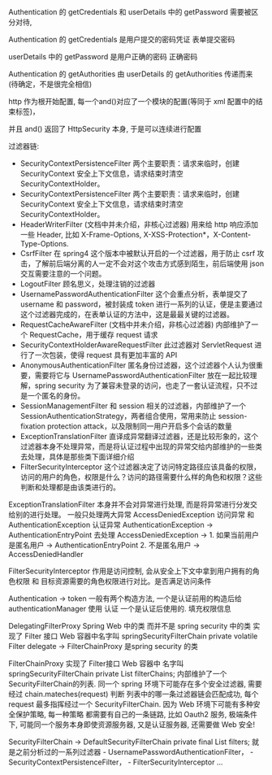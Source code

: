 Authentication 的 getCredentials 和 userDetails 中的 getPassword 需要被区分对待,

Authentication 的 getCredentials 是用户提交的密码凭证  表单提交密码

userDetails 中的 getPassword 是用户正确的密码  正确密码



Authentication 的 getAuthorities 由 userDetails 的 getAuthorities 传递而来 (待确定，不是很完全相信)



http 作为根开始配置, 每一个and()对应了一个模块的配置(等同于 xml 配置中的结束标签)，

并且 and() 返回了 HttpSecurity 本身, 于是可以连续进行配置

过滤器链:
- SecurityContextPersistenceFilter 两个主要职责：请求来临时，创建 SecurityContext 安全上下文信息，请求结束时清空 SecurityContextHolder。
- SecurityContextPersistenceFilter 两个主要职责：请求来临时，创建 SecurityContext 安全上下文信息，请求结束时清空 SecurityContextHolder。
- HeaderWriterFilter (文档中并未介绍，非核心过滤器) 用来给 http 响应添加一些 Header, 比如 X-Frame-Options, X-XSS-Protection*，X-Content-Type-Options.
- CsrfFilter 在 spring4 这个版本中被默认开启的一个过滤器，用于防止 csrf 攻击，了解前后端分离的人一定不会对这个攻击方式感到陌生，前后端使用 json 交互需要注意的一个问题。
- LogoutFilter 顾名思义，处理注销的过滤器
- UsernamePasswordAuthenticationFilter 这个会重点分析，表单提交了 username 和 password，被封装成 token 进行一系列的认证，便是主要通过这个过滤器完成的，在表单认证的方法中，这是最最关键的过滤器。
- RequestCacheAwareFilter (文档中并未介绍，非核心过滤器) 内部维护了一个 RequestCache，用于缓存 request 请求
- SecurityContextHolderAwareRequestFilter 此过滤器对 ServletRequest 进行了一次包装，使得 request 具有更加丰富的 API
- AnonymousAuthenticationFilter 匿名身份过滤器，这个过滤器个人认为很重要，需要将它与 UsernamePasswordAuthenticationFilter 放在一起比较理解，spring security 为了兼容未登录的访问，也走了一套认证流程，只不过是一个匿名的身份。
- SessionManagementFilter 和 session 相关的过滤器，内部维护了一个 SessionAuthenticationStrategy，两者组合使用，常用来防止 session-fixation protection attack，以及限制同一用户开启多个会话的数量
- ExceptionTranslationFilter 直译成异常翻译过滤器，还是比较形象的，这个过滤器本身不处理异常，而是将认证过程中出现的异常交给内部维护的一些类去处理，具体是那些类下面详细介绍
- FilterSecurityInterceptor 这个过滤器决定了访问特定路径应该具备的权限，访问的用户的角色，权限是什么？访问的路径需要什么样的角色和权限？这些判断和处理都是由该类进行的。


ExceptionTranslationFilter 本身并不会对异常进行处理, 而是将异常进行分发交给别的进行处理。
一般只处理两大异常 AccessDeniedException 访问异常 和 AuthenticationException 认证异常
AuthenticationException -> AuthenticationEntryPoint 去处理
AccessDeniedException ->
    1. 如果当前用户是匿名用户 -> AuthenticationEntryPoint
    2. 不是匿名用户 -> AccessDeniedHandler

FilterSecurityInterceptor 作用是访问控制, 会从安全上下文中拿到用户拥有的角色权限 和 目标资源需要的角色权限进行对比。是否满足访问条件


Authentication -> token
一般有两个构造方法, 一个是认证前用的构造后给 authenticationManager 使用 认证
                 一个是认证后使用的. 填充权限信息


DelegatingFilterProxy Spring Web 中的类 而并不是 spring security 中的类 实现了 Filter 接口 Web 容器中名字叫 springSecurityFilterChain
    private volatile Filter delegate -> FilterChainProxy 是spring security 的类

FilterChainProxy 实现了 Filter接口 Web 容器中 名字叫 springSecurityFilterChain
    private List<SecurityFilterChain> filterChains;
    内部维护了一个 SecurityFilterChain的列表. 同一个 spring 环境下可能存在多个安全过滤器, 需要经过 chain.mateches(request) 判断
列表中的哪一条过滤器链会匹配成功, 每个 request 最多指挥经过一个 SecurityFilterChain. 因为 Web 环境下可能有多种安全保护策略, 每一种策略
都需要有自己的一条链路, 比如 Oauth2 服务, 极端条件下, 可能同一个服务本身即使资源服务器, 又是认证服务器, 还需要做 Web 安全!

SecurityFilterChain -> DefaultSecurityFilterChain
    private final List<Filter> filters; 就是之前分析过的一系列过滤器 
        - UsernamePasswordAuthenticationFilter，
        - SecurityContextPersistenceFilter，
        - FilterSecurityInterceptor
        ...

